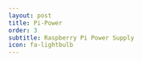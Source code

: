 ```yaml
---
layout: post
title: Pi-Power
order: 3
subtitle: Raspberry Pi Power Supply
icon: fa-lightbulb
---
```


